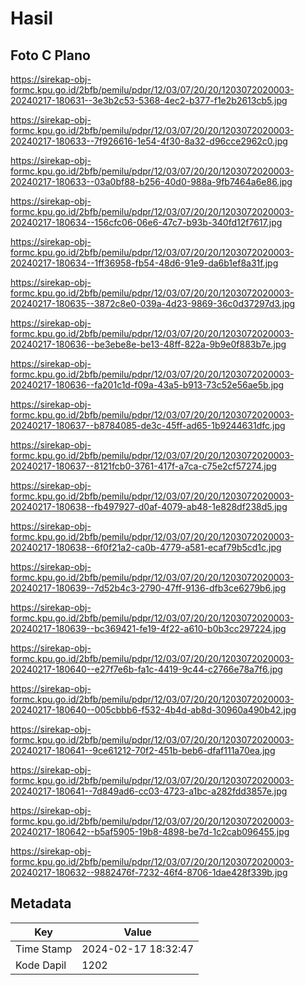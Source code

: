 # Hasil

## Foto C Plano

https://sirekap-obj-formc.kpu.go.id/2bfb/pemilu/pdpr/12/03/07/20/20/1203072020003-20240217-180631--3e3b2c53-5368-4ec2-b377-f1e2b2613cb5.jpg

https://sirekap-obj-formc.kpu.go.id/2bfb/pemilu/pdpr/12/03/07/20/20/1203072020003-20240217-180633--7f926616-1e54-4f30-8a32-d96cce2962c0.jpg

https://sirekap-obj-formc.kpu.go.id/2bfb/pemilu/pdpr/12/03/07/20/20/1203072020003-20240217-180633--03a0bf88-b256-40d0-988a-9fb7464a6e86.jpg

https://sirekap-obj-formc.kpu.go.id/2bfb/pemilu/pdpr/12/03/07/20/20/1203072020003-20240217-180634--156cfc06-06e6-47c7-b93b-340fd12f7617.jpg

https://sirekap-obj-formc.kpu.go.id/2bfb/pemilu/pdpr/12/03/07/20/20/1203072020003-20240217-180634--1ff36958-fb54-48d6-91e9-da6b1ef8a31f.jpg

https://sirekap-obj-formc.kpu.go.id/2bfb/pemilu/pdpr/12/03/07/20/20/1203072020003-20240217-180635--3872c8e0-039a-4d23-9869-36c0d37297d3.jpg

https://sirekap-obj-formc.kpu.go.id/2bfb/pemilu/pdpr/12/03/07/20/20/1203072020003-20240217-180636--be3ebe8e-be13-48ff-822a-9b9e0f883b7e.jpg

https://sirekap-obj-formc.kpu.go.id/2bfb/pemilu/pdpr/12/03/07/20/20/1203072020003-20240217-180636--fa201c1d-f09a-43a5-b913-73c52e56ae5b.jpg

https://sirekap-obj-formc.kpu.go.id/2bfb/pemilu/pdpr/12/03/07/20/20/1203072020003-20240217-180637--b8784085-de3c-45ff-ad65-1b9244631dfc.jpg

https://sirekap-obj-formc.kpu.go.id/2bfb/pemilu/pdpr/12/03/07/20/20/1203072020003-20240217-180637--8121fcb0-3761-417f-a7ca-c75e2cf57274.jpg

https://sirekap-obj-formc.kpu.go.id/2bfb/pemilu/pdpr/12/03/07/20/20/1203072020003-20240217-180638--fb497927-d0af-4079-ab48-1e828df238d5.jpg

https://sirekap-obj-formc.kpu.go.id/2bfb/pemilu/pdpr/12/03/07/20/20/1203072020003-20240217-180638--6f0f21a2-ca0b-4779-a581-ecaf79b5cd1c.jpg

https://sirekap-obj-formc.kpu.go.id/2bfb/pemilu/pdpr/12/03/07/20/20/1203072020003-20240217-180639--7d52b4c3-2790-47ff-9136-dfb3ce6279b6.jpg

https://sirekap-obj-formc.kpu.go.id/2bfb/pemilu/pdpr/12/03/07/20/20/1203072020003-20240217-180639--bc369421-fe19-4f22-a610-b0b3cc297224.jpg

https://sirekap-obj-formc.kpu.go.id/2bfb/pemilu/pdpr/12/03/07/20/20/1203072020003-20240217-180640--e27f7e6b-fa1c-4419-9c44-c2766e78a7f6.jpg

https://sirekap-obj-formc.kpu.go.id/2bfb/pemilu/pdpr/12/03/07/20/20/1203072020003-20240217-180640--005cbbb6-f532-4b4d-ab8d-30960a490b42.jpg

https://sirekap-obj-formc.kpu.go.id/2bfb/pemilu/pdpr/12/03/07/20/20/1203072020003-20240217-180641--9ce61212-70f2-451b-beb6-dfaf111a70ea.jpg

https://sirekap-obj-formc.kpu.go.id/2bfb/pemilu/pdpr/12/03/07/20/20/1203072020003-20240217-180641--7d849ad6-cc03-4723-a1bc-a282fdd3857e.jpg

https://sirekap-obj-formc.kpu.go.id/2bfb/pemilu/pdpr/12/03/07/20/20/1203072020003-20240217-180642--b5af5905-19b8-4898-be7d-1c2cab096455.jpg

https://sirekap-obj-formc.kpu.go.id/2bfb/pemilu/pdpr/12/03/07/20/20/1203072020003-20240217-180632--9882476f-7232-46f4-8706-1dae428f339b.jpg


## Metadata

| Key        | Value               |
| ---------- | ------------------- |
| Time Stamp | 2024-02-17 18:32:47 |
| Kode Dapil | 1202                |



